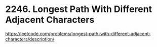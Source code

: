 # 2246. Longest Path With Different Adjacent Characters

https://leetcode.com/problems/longest-path-with-different-adjacent-characters/description/